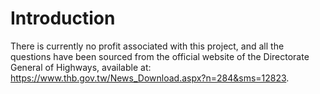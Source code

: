 # Introduction

There is currently no profit associated with this project, and all the questions have been sourced from the official website of the Directorate General of Highways, available at: https://www.thb.gov.tw/News_Download.aspx?n=284&sms=12823.